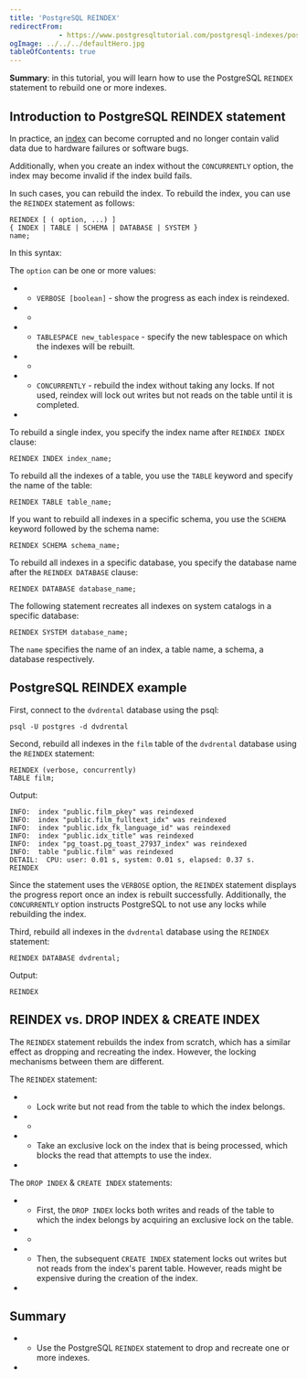 ```yaml
---
title: 'PostgreSQL REINDEX'
redirectFrom: 
            - https://www.postgresqltutorial.com/postgresql-indexes/postgresql-reindex/
ogImage: ../../../defaultHero.jpg
tableOfContents: true
---
```


**Summary**: in this tutorial, you will learn how to use the PostgreSQL `REINDEX` statement to rebuild one or more indexes.



## Introduction to PostgreSQL REINDEX statement



In practice, an [index](https://www.postgresqltutorial.com/postgresql-indexes/) can become corrupted and no longer contain valid data due to hardware failures or software bugs.



Additionally, when you create an index without the `CONCURRENTLY` option, the index may become invalid if the index build fails.



In such cases, you can rebuild the index. To rebuild the index, you can use the `REINDEX` statement as follows:



```
REINDEX [ ( option, ...) ]
{ INDEX | TABLE | SCHEMA | DATABASE | SYSTEM }
name;
```



In this syntax:



The `option` can be one or more values:



- - `VERBOSE [boolean]` - show the progress as each index is reindexed.
- -
- - `TABLESPACE new_tablespace` - specify the new tablespace on which the indexes will be rebuilt.
- -
- - `CONCURRENTLY` - rebuild the index without taking any locks. If not used, reindex will lock out writes but not reads on the table until it is completed.
- 


To rebuild a single index, you specify the index name after `REINDEX INDEX` clause:



```
REINDEX INDEX index_name;
```



To rebuild all the indexes of a table, you use the `TABLE` keyword and specify the name of the table:



```
REINDEX TABLE table_name;
```



If you want to rebuild all indexes in a specific schema, you use the `SCHEMA` keyword followed by the schema name:



```
REINDEX SCHEMA schema_name;
```



To rebuild all indexes in a specific database, you specify the database name after the `REINDEX DATABASE` clause:



```
REINDEX DATABASE database_name;
```



The following statement recreates all indexes on system catalogs in a specific database:



```
REINDEX SYSTEM database_name;
```



The `name` specifies the name of an index, a table name, a schema, a database respectively.



## PostgreSQL REINDEX example



First, connect to the `dvdrental` database using the psql:



```
psql -U postgres -d dvdrental
```



Second, rebuild all indexes in the `film` table of the `dvdrental` database using the `REINDEX` statement:



```
REINDEX (verbose, concurrently)
TABLE film;
```



Output:



```
INFO:  index "public.film_pkey" was reindexed
INFO:  index "public.film_fulltext_idx" was reindexed
INFO:  index "public.idx_fk_language_id" was reindexed
INFO:  index "public.idx_title" was reindexed
INFO:  index "pg_toast.pg_toast_27937_index" was reindexed
INFO:  table "public.film" was reindexed
DETAIL:  CPU: user: 0.01 s, system: 0.01 s, elapsed: 0.37 s.
REINDEX
```



Since the statement uses the `VERBOSE` option, the `REINDEX` statement displays the progress report once an index is rebuilt successfully. Additionally, the `CONCURRENTLY` option instructs PostgreSQL to not use any locks while rebuilding the index.



Third, rebuild all indexes in the `dvdrental` database using the `REINDEX` statement:



```
REINDEX DATABASE dvdrental;
```



Output:



```
REINDEX
```



## REINDEX vs. DROP INDEX & CREATE INDEX



The `REINDEX` statement rebuilds the index from scratch, which has a similar effect as dropping and recreating the index. However, the locking mechanisms between them are different.



The `REINDEX` statement:



- - Lock write but not read from the table to which the index belongs.
- -
- - Take an exclusive lock on the index that is being processed, which blocks the read that attempts to use the index.
- 


The `DROP INDEX` & `CREATE INDEX` statements:



- - First, the `DROP INDEX` locks both writes and reads of the table to which the index belongs by acquiring an exclusive lock on the table.
- -
- - Then, the subsequent `CREATE INDEX` statement locks out writes but not reads from the index's parent table. However, reads might be expensive during the creation of the index.
- 


## Summary



- - Use the PostgreSQL `REINDEX` statement to drop and recreate one or more indexes.
- 
